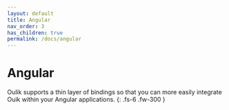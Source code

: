 ```yaml
---
layout: default
title: Angular
nav_order: 3
has_children: true
permalink: /docs/angular
---
```


# Angular

Oulik supports a thin layer of bindings so that you can more easily integrate Ouik within your Angular applications.
{: .fs-6 .fw-300 }

